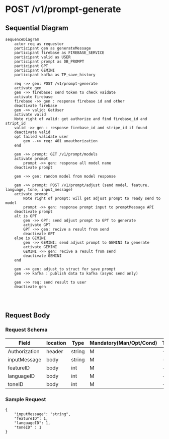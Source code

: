 # POST /v1/prompt-generate


## Sequential Diagram
```mermaid
sequenceDiagram
    actor req as requestor
    participant gen as generateMessage
    participant firebase as FIREBASE_SERVICE
    participant valid as USER
    participant prompt as DB_PROMPT
    participant GPT
    participant GEMINI
    participant kafka as TP_save_history

    req ->> gen: POST /v1/prompt-generate
    activate gen
    gen ->> firebase: send token to check vaidate
    activate firebase
    firebase ->> gen : response firebase id and other
    deactivate firebase
    gen ->> valid: GetUser
    activate valid
    Note right of valid: get authorize and find firebase_id and stript_id
    valid ->> gen : response firebase_id and stripe_id if found
    deactivate valid
    opt failed validate user
        gen -->> req: 401 unauthorization
    end

    gen ->> prompt: GET /v1/prompt/models
    activate prompt
        prompt ->> gen: response all model name
    deactivate prompt

    gen ->> gen: random model from model response

    gen ->> prompt: POST /v1/prompt/adjust (send model, feature, language, tone, input_message)
    activate prompt
        Note right of prompt: will get adjust prompt to ready send to model
        prompt ->> gen: response prompt input to promptMessage API
    deactivate prompt
    alt is GPT  
        gen ->> GPT: send adjust prompt to GPT to generate
        activate GPT
        GPT ->> gen: recive a result from send
        deactivate GPT
    else is GEMINI
        gen ->> GEMINI: send adjust prompt to GEMINI to generate
        activate GEMINI
        GEMINI ->> gen: recive a result from send
        deactivate GEMINI
    end 

    gen ->> gen: adjust to struct for save prompt
    gen ->> kafka : publish data to kafka (async send only)

    gen ->> req: send result to user
    deactivate gen

    


```


## Request Body
### Request Schema

| Field         | location | Type   | Mandatory(Man/Opt/Cond) | Target | Description |
| ------------- | -------- | ------ | ----------------------- | ------ | ----------- |
| Authorization | header   | string | M                       | -      | -           |
| inputMessage  | body     | string | M                       | -      | -           |
| featureID     | body     | int    | M                       | -      | -           |
| languageID    | body     | int    | M                       | -      | -           |
| toneID        | body     | int    | M                       | -      | -           |

### Sample Request

```
{
    "inputMessage": "string",
    "featureID": 1,
    "languageID": 1,
    "toneID" : 1
}
```

